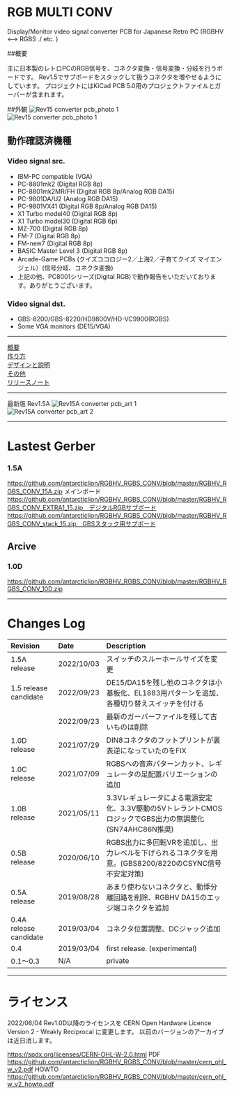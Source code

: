# RGB MULTI CONV

Display/Monitor video signal converter PCB for Japanese Retro PC (RGBHV &lt;--> RGBS ./ etc. )

##概要

主に日本製のレトロPCのRGB信号を、コネクタ変換・信号変換・分岐を行うボードです。
Rev1.5でサブボードをスタックして扱うコネクタを増やせるようにしています。
プロジェクトにはKiCad PCB 5.0用のプロジェクトファイルとガーバーが含まれます。

##外観
![Rev15 converter pcb_photo 1](https://github.com/antarcticlion/RGBHV_RGBS_CONV/blob/master/images/Rev.1.5/Rev1.5_photo02.jpg)  
![Rev15 converter pcb_photo 1](https://github.com/antarcticlion/RGBHV_RGBS_CONV/blob/master/images/Rev.1.5/Rev1.5_photo01.jpg)  

## 動作確認済機種
### Video signal src.
- IBM-PC compatible (VGA)  
- PC-8801mk2 (Digital RGB 8p)  
- PC-8801mk2MR/FH (Digital RGB 8p/Analog RGB DA15)  
- PC-9801DA/U2 (Analog RGB DA15)  
- PC-9801VX41 (Digital RGB 8p/Analog RGB DA15)  
- X1 Turbo model40 (Digital RGB 8p)  
- X1 Turbo model30 (Digital RGB 6p)  
- MZ-700 (Digital RGB 8p)  
- FM-7 (Digital RGB 8p)  
- FM-new7 (Digital RGB 8p)  
- BASIC Master Level 3 (Digital RGB 8p)  
- Arcade-Game PCBs (クイズココロジー2／上海2／子育てクイズ マイエンジェル）(信号分岐、コネクタ変換)
- 上記の他、PC8001シリーズ(Digital RGB)で動作報告をいただいております。ありがとうございます。
### Video signal dst.
- GBS-8200/GBS-8220/HD9800V/HD-VC9900(RGBS)
- Some VGA monitors (DE15/VGA)

***
[概要](https://github.com/antarcticlion/RGBHV_RGBS_CONV/wiki)  
[作り方](https://github.com/antarcticlion/RGBHV_RGBS_CONV/wiki/How-to-make)  
[デザインと説明](https://github.com/antarcticlion/RGBHV_RGBS_CONV/wiki/Design)  
[その他](https://github.com/antarcticlion/RGBHV_RGBS_CONV/wiki/Miscellaneous)  
[リリースノート](https://github.com/antarcticlion/RGBHV_RGBS_CONV/wiki/Release-note)  

***
最新版 Rev1.5A
![Rev15A converter pcb_art 1](https://github.com/antarcticlion/RGBHV_RGBS_CONV/blob/master/images/Rev.1.5/Rev1.5A_SIDE_A.png)  
![Rev15A converter pcb_art 2](https://github.com/antarcticlion/RGBHV_RGBS_CONV/blob/master/images/Rev.1.5/Rev1.5A_SIDE_B.png)  

***
# Lastest Gerber

### 1.5A  
https://github.com/antarcticlion/RGBHV_RGBS_CONV/blob/master/RGBHV_RGBS_CONV_15A.zip メインボード
https://github.com/antarcticlion/RGBHV_RGBS_CONV/blob/master/RGBHV_RGBS_CONV_EXTRA1_15.zip　デジタルRGBサブボード
https://github.com/antarcticlion/RGBHV_RGBS_CONV/blob/master/RGBHV_RGBS_CONV_stack_15.zip　GBSスタック用サブボード

## Arcive

### 1.0D  
https://github.com/antarcticlion/RGBHV_RGBS_CONV/blob/master/RGBHV_RGBS_CONV_10D.zip


  
***
# Changes Log  
| Revision | Date | Description |
|:---|:---|:---|
|1.5A release |2022/10/03 | スイッチのスルーホールサイズを変更 |
|1.5 release candidate |2022/09/23 | DE15/DA15を残し他のコネクタは小基板化、EL1883用パターンを追加、各種切り替えスイッチを付ける |
||2022/09/23 | 最新のガーバーファイルを残して古いものは削除 |
|1.0D release |2021/07/29 | DIN8コネクタのフットプリントが裏表逆になっていたのをFIX |
|1.0C release |2021/07/09 | RGBSへの音声パターンカット、レギュレータの足配置バリエーションの追加 |
|1.0B release |2021/05/11 | 3.3Vレギュレータによる電源安定化、3.3V駆動の5VトレラントCMOSロジックでGBS出力の無調整化(SN74AHC86N推奨) |
|0.5B release |2020/06/10 | RGBS出力に多回転VRを追加し、出力レベルを下げられるコネクタを用意。(GBS8200/8220のCSYNC信号不安定対策) |
|0.5A release |2019/08/28 | あまり使わないコネクタと、動悸分離回路を削除、RGBHV DA15のエッジ端コネクタを追加 |
|0.4A release candidate |2019/03/04 | コネクタ位置調整、DCジャック追加 |
|0.4 |2019/03/04 | first release. (experimental) |
|0.1～0.3 | N/A | private |



***
# ライセンス

2022/06/04 
Rev1.0D以降のライセンスを CERN Open Hardware Licence Version 2 - Weakly Reciprocal に変更します。
以前のバージョンのアーカイブは近日消します。

https://spdx.org/licenses/CERN-OHL-W-2.0.html
PDF https://github.com/antarcticlion/RGBHV_RGBS_CONV/blob/master/cern_ohl_w_v2.pdf
HOWTO https://github.com/antarcticlion/RGBHV_RGBS_CONV/blob/master/cern_ohl_w_v2_howto.pdf
